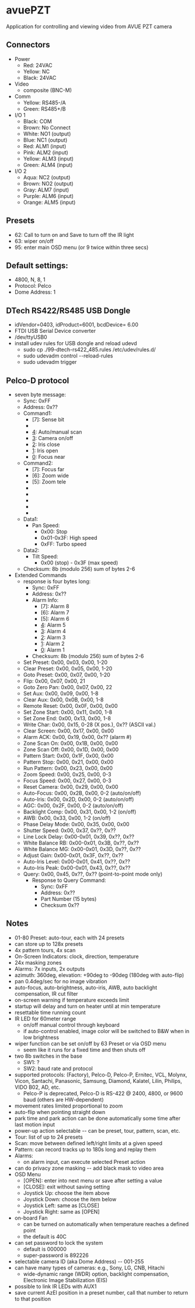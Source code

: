 # avuePZT
Application for controlling and viewing video from AVUE PZT camera

## Connectors
  - Power
    * Red:    24VAC
    * Yellow: NC
    * Black:  24VAC
  - Video
    * composite (BNC-M)
  - Comm
    * Yellow: RS485-/A
    * Green:  RS485+/B
  - I/O 1
    * Black:  COM
    * Brown:  No Connect
    * White:  NO1 (output)
    * Blue:   NC1 (output)
    * Red:    ALM1 (input)
    * Pink:   ALM2 (input)
    * Yellow: ALM3 (input)
    * Green:  ALM4 (input)
  - I/O 2
    * Aqua:   NC2 (output)
    * Brown:  NO2 (output)
    * Gray:   ALM7 (input)
    * Purple: ALM6 (input)
    * Orange: ALM5 (input)

## Presets
* 62: Call to turn on and Save to turn off the IR light
* 63: wiper on/off
* 95: enter main OSD menu (or 9 twice within three secs)

## Default settings:
* 4800, N, 8, 1
* Protocol: Pelco
* Dome Address: 1

## DTech RS422/RS485 USB Dongle
* idVendor=0403, idProduct=6001, bcdDevice= 6.00
* FTDI USB Serial Device converter
* /dev/ttyUSB0
* install udev rules for USB dongle and reload udevd
  - sudo cp ./99-dtech-rs422_485.rules /etc/udev/rules.d/
  - sudo udevadm control --reload-rules
  - sudo udevadm trigger

## Pelco-D protocol
* seven byte message:
  - Sync: 0xFF
  - Address: 0x??
  - Command1:
    * [7]: Sense bit
    * [6-5]: 0
    * [4]: Auto/manual scan
    * [3]: Camera on/off
    * [2]: Iris close
    * [1]: Iris open
    * [0]: Focus near
  - Command2:
    * [7]: Focus far
    * [6]: Zoom wide
    * [5]: Zoom tele
    * [4]: Down
    * [3]: Up
    * [2]: Left
    * [1]: Right
    * [0]: 0
  - Data1:
    * Pan Speed:
      - 0x00: Stop
      - 0x01-0x3F: High speed
      - 0xFF: Turbo speed
  - Data2:
    * Tilt Speed:
      - 0x00 (stop) - 0x3F (max speed)
  - Checksum: 8b (modulo 256) sum of bytes 2-6
* Extended Commands
  - response is four bytes long:
    * Sync: 0xFF
    * Address: 0x??
    * Alarm Info:
      - [7]: Alarm 8
      - [6]: Alarm 7
      - [5]: Alarm 6
      - [4]: Alarm 5
      - [3]: Alarm 4
      - [2]: Alarm 3
      - [1]: Alarm 2
      - [0]: Alarm 1
    * Checksum: 8b (modulo 256) sum of bytes 2-6
  - Set Preset:       0x00, 0x03, 0x00, 1-20
  - Clear Preset:     0x00, 0x05, 0x00, 1-20
  - Goto Preset:      0x00, 0x07, 0x00, 1-20
  - Flip:             0x00, 0x07, 0x00, 21
  - Goto Zero Pan:    0x00, 0x07, 0x00, 22
  - Set Aux:         0x00, 0x09, 0x00, 1-8
  - Clear Aux:        0x00, 0x0B, 0x00, 1-8
  - Remote Reset:     0x00, 0x0F, 0x00, 0x00
  - Set Zone Start:   0x00, 0x11, 0x00, 1-8
  - Set Zone End:     0x00, 0x13, 0x00, 1-8
  - Write Char:       0x00, 0x15, 0-28 (X pos.), 0x?? (ASCII val.)
  - Clear Screen:     0x00, 0x17, 0x00, 0x00
  - Alarm ACK:        0x00, 0x19, 0x00, 0x?? (alarm #)
  - Zone Scan On:     0x00, 0x1B, 0x00, 0x00
  - Zone Scan Off:    0x00, 0x1D, 0x00, 0x00
  - Pattern Start:    0x00, 0x1F, 0x00, 0x00
  - Pattern Stop:     0x00, 0x21, 0x00, 0x00
  - Run Pattern:      0x00, 0x23, 0x00, 0x00
  - Zoom Speed:       0x00, 0x25, 0x00, 0-3
  - Focus Speed:      0x00, 0x27, 0x00, 0-3
  - Reset Camera:     0x00, 0x29, 0x00, 0x00
  - Auto-Focus:       0x00, 0x2B, 0x00, 0-2 (auto/on/off)
  - Auto-Iris:        0x00, 0x2D, 0x00, 0-2 (auto/on/off)
  - AGC:              0x00, 0x2F, 0x00, 0-2 (auto/on/off)
  - Backlight Comp:   0x00, 0x31, 0x00, 1-2 (on/off)
  - AWB:              0x00, 0x33, 0x00, 1-2 (on/off)
  - Phase Delay Mode: 0x00, 0x35, 0x00, 0x00
  - Shutter Speed:    0x00, 0x37, 0x??, 0x??
  - Line Lock Delay:  0x00-0x01, 0x39, 0x??, 0x??
  - White Balance RB: 0x00-0x01, 0x3B, 0x??, 0x??
  - White Balance MG: 0x00-0x01, 0x3D, 0x??, 0x??
  - Adjust Gain:      0x00-0x01, 0x3F, 0x??, 0x??
  - Auto-Iris Level:  0x00-0x01, 0x41, 0x??, 0x??
  - Auto-Iris Peak:   0x00-0x01, 0x43, 0x??, 0x??
  - Query:            0x00, 0x45, 0x??, 0x?? (point-to-point mode only)
    * Response to Query Command:
      - Sync: 0xFF
      - Address: 0x??
      - Part Number (15 bytes)
      - Checksum 0x??

## Notes
* 01-80 Preset: auto-tour, each with 24 presets
* can store up to 128x presets
* 4x pattern tours, 4x scan
* On-Screen Indicators: clock, direction, temperature
* 24x masking zones
* Alarms: 7x inputs, 2x outputs
* azimuth: 360deg, elevation: +90deg to -90deg (180deg with auto-flip)
* pan 0.4deg/sec for no image vibration
* auto-focus, auto-brightness, auto-iris, AWB, auto backlight compensation, IR cut filter
* on-screen warning if temperature exceeds limit
* startup will delay and turn on heater until at min temperature
* resettable time running count
* IR LED for 60meter range
  - on/off manual control through keyboard
  - if auto-control enabled, image color will be switched to B&W when in low brightness
* wiper function can be set on/off by 63 Preset or via OSD menu
  - seem like it runs for a fixed time and then shuts off
* two 8b switches in the base
  - SW1: ?
  - SW2: baud rate and protocol
* supported protocols: (Factory), Pelco-D, Pelco-P, Ernitec, VCL, Molynx, Vicon, Santachi, Panasonic, Samsung, Diamond, Kalatel, Lilin, Philips, VIDO B02, AD, etc.
  - Pelco-P is deprecated, Pelco-D is RS-422 @ 2400, 4800, or 9600 baud (others are HW-dependent)
* movement rates limited proportional to zoom
* auto-flip when pointing straight down
* park time and park action can be done automatically some time after last motion input
* power-up action selectable -- can be preset, tour, pattern, scan, etc.
* Tour: list of up to 24 presets
* Scan: move between defined left/right limits at a given speed
* Pattern: can record tracks up to 180s long and replay them
* Alarms:
  - on alarm input, can execute selected Preset action
* can do privacy zone masking -- add black mask to video area
* OSD Menu
  - [OPEN]: enter into next menu or save after setting a value
  - [CLOSE]: exit without saving setting
  - Joystick Up: choose the item above
  - Joystick Down: choose the item below
  - Joystick Left: same as [CLOSE]
  - Joystick Right: same as [OPEN]
* on-board Fan
  - can be turned on automatically when temperature reaches a defined point
  - the default is 40C
* can set password to lock the system
  - default is 000000
  - super-password is 892226
* selectable camera ID (aka Dome Address) -- 001-255
* can have many types of cameras: e.g., Sony, LG, CNB, Hitachi
  - wide-dynamic range (WDR) option, backlight compensation, Electronic Image Stabilization (EIS)
* possible to link IR LEDs with AUX1
* save current AzEl position in a preset number, call that number to return to that position
